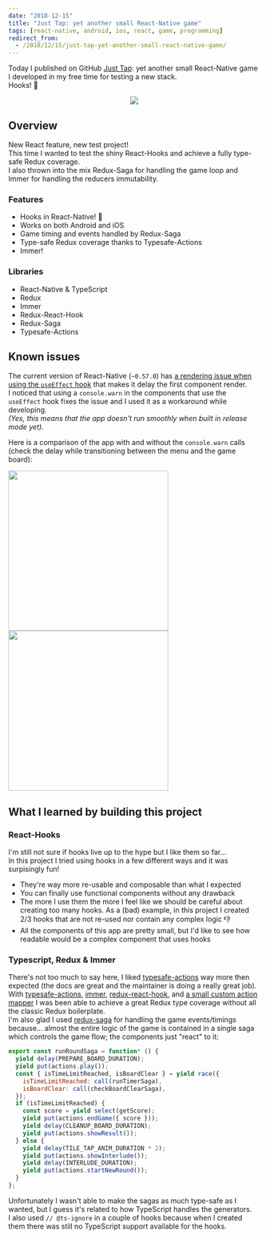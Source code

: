 ```yaml
---
date: "2018-12-15"
title: "Just Tap: yet another small React-Native game"
tags: [react-native, android, ios, react, game, programming]
redirect_from:
  - /2018/12/15/just-tap-yet-another-small-react-native-game/
---
```


Today I published on GitHub [Just Tap](https://github.com/mmazzarolo/just-tap): yet another small React-Native game I developed in my free time for testing a new stack.  
Hooks! 🎣

<div align="center">
  <div style="width:320px">
    <img src="/images/logo.png">
  </div>
</div>

## Overview

New React feature, new test project!  
This time I wanted to test the shiny React-Hooks and achieve a fully type-safe Redux coverage.  
I also thrown into the mix Redux-Saga for handling the game loop and Immer for handling the reducers immutability.

### Features

- Hooks in React-Native! 🎣
- Works on both Android and iOS
- Game timing and events handled by Redux-Saga
- Type-safe Redux coverage thanks to Typesafe-Actions
- Immer!

### Libraries

- React-Native & TypeScript
- Redux
- Immer
- Redux-React-Hook
- Redux-Saga
- Typesafe-Actions

## Known issues

The current version of React-Native (`~0.57.0`) has [a rendering issue when using the `useEffect` hook](https://github.com/facebook/react-native/issues/21967#issuecomment-437118881) that makes it delay the first component render.  
I noticed that using a `console.warn` in the components that use the `useEffect` hook fixes the issue and I used it as a workaround while developing.  
_(Yes, this means that the app doesn't run smoothly when built in release mode yet)._

Here is a comparison of the app with and without the `console.warn` calls (check the delay while transitioning between the menu and the game board):

<div class="float-images">
<img src="https://github.com/mmazzarolo/just-tap/raw/master/.github/with-warn.gif" width="320"></img>
<img src="https://github.com/mmazzarolo/just-tap/raw/master/.github/without-warn.gif" width="320"></img>
</div>

## What I learned by building this project

### React-Hooks

I'm still not sure if hooks live up to the hype but I like them so far...  
In this project I tried using hooks in a few different ways and it was surpisingly fun!

- They're way more re-usable and composable than what I expected
- You can finally use functional components without any drawback
- The more I use them the more I feel like we should be careful about creating too many hooks. As a (bad) example, in this project I created 2/3 hooks that are not re-used nor contain any complex logic 👎
- All the components of this app are pretty small, but I'd like to see how readable would be a complex component that uses hooks

### Typescript, Redux & Immer

There's not too much to say here, I liked [typesafe-actions](https://github.com/piotrwitek/typesafe-actions) way more then expected (the docs are great and the maintainer is doing a really great job).  
With [typesafe-actions](https://github.com/piotrwitek/typesafe-actions), [immer](https://github.com/mweststrate/immer), [redux-react-hook](https://github.com/facebookincubator/redux-react-hook), and [a small custom action mapper](./src/utils/useMappedActions.ts) I was been able to achieve a great Redux type coverage without all the classic Redux boilerplate.  
I'm also glad I used [redux-saga](https://github.com/redux-saga/redux-saga) for handling the game events/timings because... almost the entire logic of the game is contained in a single saga which controls the game flow; the components just "react" to it:

```javascript
export const runRoundSaga = function* () {
  yield delay(PREPARE_BOARD_DURATION);
  yield put(actions.play());
  const { isTimeLimitReached, isBoardClear } = yield race({
    isTimeLimitReached: call(runTimerSaga),
    isBoardClear: call(checkBoardClearSaga),
  });
  if (isTimeLimitReached) {
    const score = yield select(getScore);
    yield put(actions.endGame({ score }));
    yield delay(CLEANUP_BOARD_DURATION);
    yield put(actions.showResult());
  } else {
    yield delay(TILE_TAP_ANIM_DURATION * 2);
    yield put(actions.showInterlude());
    yield delay(INTERLUDE_DURATION);
    yield put(actions.startNewRound());
  }
};
```

Unfortunately I wasn't able to make the sagas as much type-safe as I wanted, but I guess it's related to how TypeScript handles the generators.  
I also used `// @ts-ignore` in a couple of hooks because when I created them there was still no TypeScript support available for the hooks.
